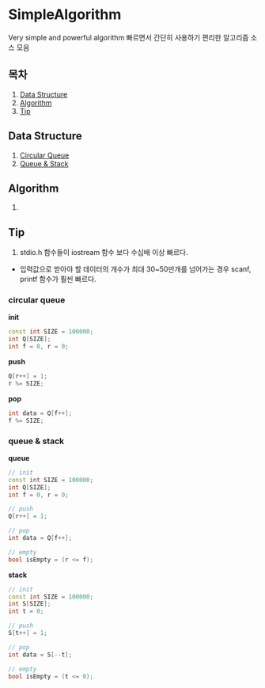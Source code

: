 # SimpleAlgorithm
Very simple and powerful algorithm
빠르면서 간단히 사용하기 편리한 알고리즘 소스 모음

## 목차
1. [Data Structure](#data-structure)
2. [Algorithm](#algorithm)
3. [Tip](#tip)

## Data Structure
1. [Circular Queue](#circular-queue)
2. [Queue & Stack](#queue--stack)

## Algorithm
1. 

## Tip
1. stdio.h 함수들이 iostream 함수 보다 수십배 이상 빠르다.
* 입력값으로 받아야 할 데이터의 개수가 최대 30~50만개를 넘어가는 경우 scanf, printf 함수가 훨씬 빠르다.

### circular queue
**init**
```cpp
const int SIZE = 100000;
int Q[SIZE];
int f = 0, r = 0;
```

**push**
```cpp
Q[r++] = 1;
r %= SIZE;
```

**pop**
```cpp
int data = Q[f++];
f %= SIZE;
```

### queue & stack
**queue**
```cpp
// init
const int SIZE = 100000;
int Q[SIZE];
int f = 0, r = 0;

// push
Q[r++] = 1;

// pop
int data = Q[f++];

// empty
bool isEmpty = (r <= f);
```

**stack**
```cpp
// init
const int SIZE = 100000;
int S[SIZE];
int t = 0;

// push
S[t++] = 1;

// pop
int data = S[--t];

// empty
bool isEmpty = (t <= 0);
```

